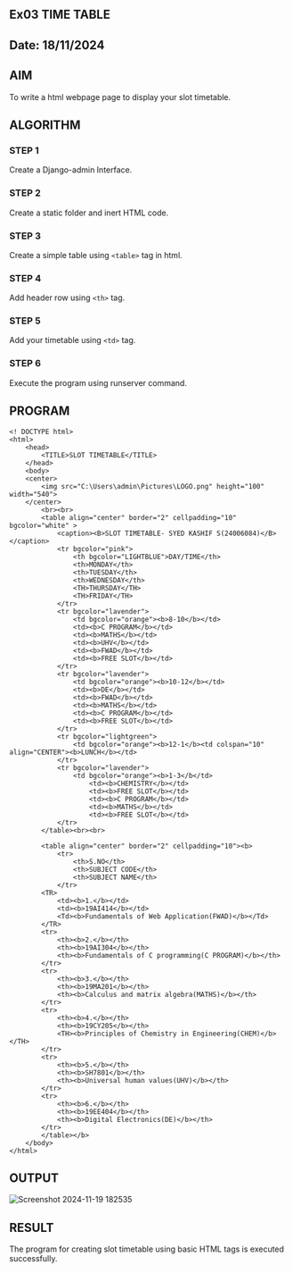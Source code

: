 ## Ex03 TIME TABLE
## Date: 18/11/2024

## AIM
To write a html webpage page to display your slot timetable.

## ALGORITHM
### STEP 1
Create a Django-admin Interface.
### STEP 2
Create a static folder and inert HTML code.
### STEP 3
Create a simple table using ```<table>``` tag in html.
### STEP 4
Add header row using ```<th>``` tag.
### STEP 5
Add your timetable using ```<td>``` tag.
### STEP 6
Execute the program using runserver command.

## PROGRAM
```
<! DOCTYPE html>
<html>
    <head>
        <TITLE>SLOT TIMETABLE</TITLE>
    </head>
    <body>
    <center>
        <img src="C:\Users\admin\Pictures\LOGO.png" height="100" width="540">
    </center>
        <br><br>
        <table align="center" border="2" cellpadding="10" bgcolor="white" >
            <caption><B>SLOT TIMETABLE- SYED KASHIF S(24006084)</B></caption>
            <tr bgcolor="pink">
                <th bgcolor="LIGHTBLUE">DAY/TIME</th>
                <th>MONDAY</th>
                <th>TUESDAY</th>
                <th>WEDNESDAY</th>
                <TH>THURSDAY</TH>
                <TH>FRIDAY</TH>
            </tr>
            <tr bgcolor="lavender">
                <td bgcolor="orange"><b>8-10</b></td>
                <td><b>C PROGRAM</b></td>
                <td><b>MATHS</b></td>
                <td><b>UHV</b></td>
                <td><b>FWAD</b></td>
                <td><b>FREE SLOT</b></td>
            </tr>
            <tr bgcolor="lavender">
                <td bgcolor="orange"><b>10-12</b></td>
                <td><b>DE</b></td>
                <td><b>FWAD</b></td>
                <td><b>MATHS</b></td>
                <td><b>C PROGRAM</b></td>
                <td><b>FREE SLOT</b></td>
            </tr>
            <tr bgcolor="lightgreen">
                <td bgcolor="orange"><b>12-1</b><td colspan="10" align="CENTER"><b>LUNCH</b></td>
            </tr>
            <tr bgcolor="lavender">
                <td bgcolor="orange"><b>1-3</b</td>
                    <td><b>CHEMISTRY</b></td>
                    <td><b>FREE SLOT</b></td>
                    <td><b>C PROGRAM</b></td>
                    <td><b>MATHS</b></td>
                    <td><b>FREE SLOT</b></td>
            </tr>
        </table><br><br>

        <table align="center" border="2" cellpadding="10"><b>
            <tr>
                <th>S.NO</th>
                <th>SUBJECT CODE</th>
                <th>SUBJECT NAME</th>
            </tr>
        <TR>
            <td><b>1.</b></td>
            <td><b>19AI414</b></td>
            <Td><b>Fundamentals of Web Application(FWAD)</b></Td>
        </TR>
        <tr>
            <th><b>2.</b></th>
            <th><b>19AI304</b></th>
            <th><b>Fundamentals of C programming(C PROGRAM)</b></th>
        </tr>
        <tr>
            <th><b>3.</b></th>
            <th><b>19MA201</b></th>
            <th><b>Calculus and matrix algebra(MATHS)</b></th>
        </tr>
        <tr>
            <th><b>4.</b></th>
            <th><b>19CY205</b></th>
            <TH><b>Principles of Chemistry in Engineering(CHEM)</b></TH>
        </tr>
        <tr>
            <th><b>5.</b></th>
            <th><b>SH7801</b></th>
            <th><b>Universal human values(UHV)</b></th>
        </tr>
        <tr>
            <th><b>6.</b></th>
            <th><b>19EE404</b></th>
            <th><b>Digital Electronics(DE)</b></th>
        </tr>
        </table></b>
    </body>
</html>
```

## OUTPUT
![Screenshot 2024-11-19 182535](https://github.com/user-attachments/assets/ec04a602-944d-43b9-82b7-64acf3b6fde7)



## RESULT
The program for creating slot timetable using basic HTML tags is executed successfully.

